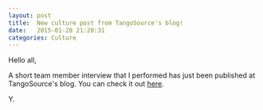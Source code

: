 ```yaml
---
layout: post
title:  New culture post from TangoSource's blog!
date:   2015-01-28 21:20:31
categories: Culture
---
```

Hello all,

A short team member interview that I performed has just been published at TangoSource's blog. You can check it out [here](http://tangosource.com/blog/get-to-know-our-developers-ivan-velazquez-web-developer/).

Y.
